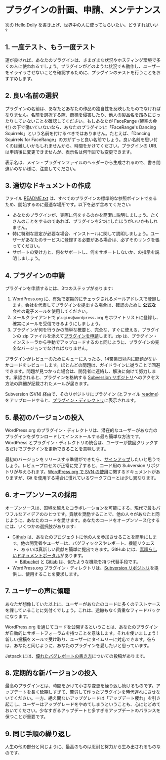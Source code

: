 <!-- 
# Planning, Submitting, and Maintaining Plugins
 -->
# プラグインの計画、申請、メンテナンス

<!-- 
You've written the next [Hello Dolly](https://wordpress.org/plugins/hello-dolly/) and you want the world to use it. What should you do?
 -->
次の [Hello Dolly](https://wordpress.org/plugins/hello-dolly/) を書き上げ、世界中の人に使ってもらいたい。どうすればいい ?

<!-- 
## 1. Test once and test again
 -->
## 1. 一度テスト、もう一度テスト

<!-- 
With any luck, your plugin will be used by lots of people in many different situations and hosting environments. You'll want to make sure you've tested your plugin to make sure it works in any situation and doesn't frustrate your users.
 -->
運が良ければ、あなたのプラグインは、さまざまな状況やホスティング環境で多くの人に使われるでしょう。プラグインがどのような状況でも動作し、ユーザーをイライラさせないことを確認するために、プラグインのテストを行うことをおすすめします。

<!-- 
## 2. Pick a good name
 -->
## 2. 良い名前の選択

<!-- 
A plugin name should reflect the uniqueness of you and your work. When you pick a name, make sure you're not violating trademarks or stomping on someone else's product names. If you're not working for FaceRange (a fake company), you shouldn't name your plugin "FaceRange's Dancing Squirrels" after all. A much better name would be ‘Dancing Squirrels for FaceRange' for example. It can be hard to come up with a good name, so take your time. Your plugin URL cannot be changed after you submit it, but the display name can change a thousand times.
 -->
プラグインの名前は、あなたとあなたの作品の独自性を反映したものでなければなりません。名前を選択する際、商標を侵害したり、他人の製品名を踏みにじったりしていないことを確認してください。もしあなたが FaceRange (架空の会社) の下で働いていないなら、あなたのプラグインに「FaceRange's Dancing Squirrels」という名前を付けるべきではありません。たとえば、「Dancing Squirrels for FaceRange」の方がずっと良い名前でしょう。良い名前を思い付くのは難しいかもしれませんから、時間をかけてください。プラグインの URL は申請後に変更できませんが、表示名は何千回でも変更できます。

<!-- 
Display names are generated from the headers in the main plugin file so mind your Ps and Qs.
 -->
表示名は、メイン・プラグインファイルのヘッダーから生成されるので、書き間違いのない様に、注意してください。

<!-- 
## 3. Write great documentation
 -->
## 3. 適切なドキュメントの作成

<!-- 
A [README.txt](https://wordpress.org/plugins/developers/#readme) file is the best place to start, as it's a standard reference point for all plugins. You'll want to make sure you include:
 -->
ファイル [README.txt](https://wordpress.org/plugins/developers/#readme) は、すべてのプラグインの標準的な参照ポイントであるため、開始するのに最適な場所です。以下を必ず含めてください:

<!-- 
- A concise description of what your plugin actually does. If it does a lot, it might be better as two plugins.
- Installation instructions, especially if there's special configuration to be done. If a user needs to register with your service, make sure you link to it.
- Directions on how to get support, and what you do and do not support.
 -->
- あなたのプラグインが、実際に何をするのかを簡潔に説明しましょう。たくさんのことをするのであれば、プラグインを2つにしたほうがいいかもしれません。
- 特に特別な設定が必要な場合、インストールに関して説明しましょう。ユーザーがあなたのサービスに登録する必要がある場合は、必ずそのリンクを張ってください。
- サポートの受け方と、何をサポートし、何をサポートしないか、の指示を説明しましょう。

<!-- 
## 4. Submit your plugin
 -->
## 4. プラグインの申請

<!-- 
In order to submit a plugin, there are three steps:
 -->
プラグインを申請するには、3つのステップがあります:

<!-- 
1. Register on WordPress.org with a valid, regularly checked email address. If you are submitting a plugin on behalf of a company, use an **official** company email for verification.
2. Whitelist `plugins@wordpress.org` in your email client to ensure you receive email communications.
3. [Submit your plugin](https://wordpress.org/plugins/developers/add/) with a brief overview of what it does and a complete, ready to go, zip of the plugin. The zip must be the complete version of your plugin, just like you would use to manually upload via the plugin installer.
 -->
1. WordPress.org に、有効で定期的にチェックされるメールアドレスで登録します。会社を代表してプラグインを提出する場合は、確認のために **公式な** 会社の電子メールを使用してください。
2. メールクライアントで `plugins@wordpress.org` をホワイトリストに登録し、確実にメールを受信できるようにしましょう。
3. プラグインが何を行うかの簡単な概要と、完全な、すぐに使える、プラグインの zip ファイルを添えて[プラグインを申請](https://wordpress.org/plugins/developers/add/)します。zip は、プラグイン・インストーラから手動でアップロードするのと同じように、プラグインの完全なバージョンでなければなりません。

<!-- 
Once a plugin is queued for review, we will review the code for any issues within 14 business days. Most of the issues can be avoided by following the guidelines. If we do find issues, we will contact the developer(s), and work towards a resolution. Once approved, you'll receive an email with details as to how to access to a [Subversion Repository](https://developer.wordpress.org/plugins/wordpress-org/how-to-use-subversion/) where you'll store your plugin.
 -->
プラグインがレビューのためにキューに入ったら、14営業日以内に問題がないかコードをレビューします。ほとんどの問題は、ガイドラインに従うことで回避できます。問題が見つかった場合は、開発者に連絡し、解決に向けて努力します。承認されると、プラグインを格納する [Subversion リポジトリ](https://developer.wordpress.org/plugins/wordpress-org/how-to-use-subversion/)へのアクセス方法の詳細が記載されたメールが届きます。

<!-- 
After you upload your plugin (and a [readme file](https://wordpress.org/plugins/developers/#readme)) in that repository via SVN, it will appear on the [plugin directory](https://wordpress.org/plugins/).
 -->
Subversion (SVN) 経由で、そのリポジトリにプラグイン (とファイル [readme](https://wordpress.org/plugins/developers/#readme)) をアップロードすると、[プラグイン・ディレクトリ](https://wordpress.org/plugins/)に表示されます。

<!-- 
## 5. Push out the first version
 -->
## 5. 最初のバージョンの投入

<!-- 
The WordPress.org plugins directory is the easiest way for potential users to download and install your plugin. WordPress' integration with the plugin directory means your plugin can be updated by the user in a couple of clicks.
 -->
WordPress.org のプラグイン・ディレクトリは、潜在的なユーザーがあなたのプラグインをダウンロードしてインストールする最も簡単な方法です。WordPress とプラグイン・ディレクトリの統合は、ユーザーが数回クリックするだけでプラグインを更新できることを意味します。

<!-- 
When you're ready to release your first version, you'll want to [sign up](https://wordpress.org/plugins/developers/add/). After a review process is completed successfully, you'll be granted a Subversion Repository for your code. We have documentation about [using SVN on WordPress.org](https://developer.wordpress.org/plugins/wordpress-org/how-to-use-subversion/), which is a slightly different workflow than you may be familiar with if you use GIT.
 -->
最初のバージョンをリリースする準備ができたら、[サインアップ](https://wordpress.org/plugins/developers/add/)したいと思うでしょう。レビュープロセスが正常に完了すると、コード用の Subversion リポジトリが与えられます。[WordPress.org で SVN の使用](https://developer.wordpress.org/plugins/wordpress-org/how-to-use-subversion/)に関するドキュメントがありますが、Git を使用する場合に慣れているワークフローとは少し異なります。

<!-- 
## 6. Embrace open source
 -->
## 6. オープンソースの採用

<!-- 
Open source is one of the most powerful ideas of our time because it empowers collaboration across borders. By encouraging contributions, you're allowing others to love your code as much as you do. There are several options to open source your code:
 -->
オープンソースは、国境を越えたコラボレーションを可能にする、現代で最もパワフルなアイデアのひとつです。貢献を奨励することで、他の人々があなたと同じように、あなたのコードを愛せます。あなたのコードをオープンソース化するには、いくつかの選択肢があります:

<!-- 
- [Github](https://github.com/) makes it simple to get others involved with your project. Other developers and users can submit bug fixes or reports, feature requests, or brand new contributions easily. Github has a [great documentation portal](https://support.github.com/).
	- [Bitbucket](https://bitbucket.org/) and [Gitlab](https://about.gitlab.com/) are alternatives with similar features.
- The WordPress.org Plugin Directory provides and requires you to use a [Subversion repository](https://developer.wordpress.org/plugins/wordpress-org/how-to-use-subversion/).
 -->
- [Github](https://github.com/) は、あなたのプロジェクトに他の人を参加させることを簡単にします。他の開発者やユーザーは、バグフィックスやレポート、機能リクエスト、あるいは真新しい貢献を簡単に提出できます。GitHub には、[素晴らしいドキュメントポータル](https://support.github.com/)があります。
	- [Bitbucket](https://bitbucket.org/) と [Gitlab](https://about.gitlab.com/) は、似たような機能を持つ代替手段です。
- WordPress.org プラグイン・ディレクトリは、[Subversion リポジトリ](https://developer.wordpress.org/plugins/wordpress-org/how-to-use-subversion/)を提供し、使用することを要求します。

<!-- 
## 7. Listen to your users
 -->
## 7. ユーザーの声に傾聴

<!-- 
You'll often find that your users put your code through many more test cases than you could've imagined. This can be tremendously valuable feedback.
 -->
あなたが想像していた以上に、ユーザーがあなたのコードに多くのテストケースを課していることに気付くでしょう。これは、途轍もなく貴重なフィードバックになります。

<!-- 
Releasing your code through WordPress.org means your plugin automatically has a support forum. Use it! You can subscribe to receive new posts by email and respond to your users in a timely manner. They just want to love your plugin as much as you do.
 -->
WordPress.org を通じてコードを公開するということは、あなたのプラグインが自動的にサポートフォーラムを持つことを意味します。それを使いましょう ! 新しい投稿をメールで受け取り、ユーザーにタイムリーに対応できます。彼らは、あなたと同じように、あなたのプラグインを愛したいと思っています。

<!-- 
Jetpack has a post you can point to about [writing great bug reports](https://jetpack.com/blog/how-to-write-a-great-bug-report/).
 -->
Jetpack には、[優れたバグレポートの書き方](https://jetpack.com/blog/how-to-write-a-great-bug-report/)についての投稿があります。

<!-- 
## 8. Regularly push new versions
 -->
## 8. 定期的な新バージョンの投入

<!-- 
The best plugins are the ones that keep iterating over time, pushing small changes along the way. Don't let your hard work go stale by waiting too long to update. Keep in mind, constant upgrades can cause ‘Update Fatigue' and users will stop upgrading. Keeping a balance between too few updates and too many updates is important.
 -->
最高のプラグインとは、時間をかけて小さな変更を繰り返し続けるものです。アップデートを長く延期しすぎて、苦労して作ったプラグインを時代遅れにさせないでください。一方、絶え間ないアップグレードは「アップデート疲れ」を引き起こし、ユーザーはアップグレードをやめてしまうということも、心にとどめておいてください。少なすぎるアップデートと多すぎるアップデートのバランスを保つことが重要です。

<!-- 
## 9. Rinse and repeat
 -->
## 9. 同じ手順の繰り返し

<!-- 
Like in other parts of life, the best things come from patience and hard work.
 -->
人生の他の部分と同じように、最高のものは忍耐と努力から生み出されるものなのです。
